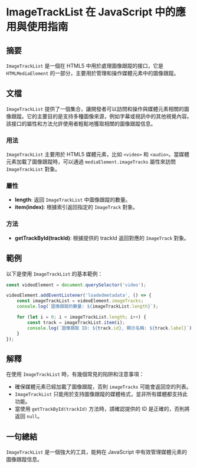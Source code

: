 <!--
Meta Description: # ImageTrackList 在 JavaScript 中的應用與使用指南 ## 摘要 `ImageTrackList` 是一個在 HTML5 中用於處理圖像跟蹤的接口，它是 `HTMLMediaElement` 的一部分，主要用於管理和操作媒體元素中的圖像跟蹤。 ## 文檔 `ImageTra...
Meta Keywords: imagetracklist, javascript, imagetracks, length, trackid
-->

# ImageTrackList 在 JavaScript 中的應用與使用指南

## 摘要
`ImageTrackList` 是一個在 HTML5 中用於處理圖像跟蹤的接口，它是 `HTMLMediaElement` 的一部分，主要用於管理和操作媒體元素中的圖像跟蹤。

## 文檔
`ImageTrackList` 提供了一個集合，讓開發者可以訪問和操作與媒體元素相關的圖像跟蹤。它的主要目的是支持多種圖像來源，例如字幕或視訊中的其他視覺內容。該接口的屬性和方法允許使用者輕鬆地獲取相關的圖像跟蹤信息。

### 用法
`ImageTrackList` 主要用於 HTML5 媒體元素，比如 `<video>` 和 `<audio>`。當媒體元素加載了圖像跟蹤時，可以通過 `mediaElement.imageTracks` 屬性來訪問 `ImageTrackList` 對象。

### 屬性
- **length**: 返回 `ImageTrackList` 中圖像跟蹤的數量。
- **item(index)**: 根據索引返回指定的 `ImageTrack` 對象。

### 方法
- **getTrackById(trackId)**: 根據提供的 trackId 返回對應的 `ImageTrack` 對象。

## 範例
以下是使用 `ImageTrackList` 的基本範例：

```javascript
const videoElement = document.querySelector('video');

videoElement.addEventListener('loadedmetadata', () => {
    const imageTrackList = videoElement.imageTracks;
    console.log(`圖像跟蹤的數量: ${imageTrackList.length}`);

    for (let i = 0; i < imageTrackList.length; i++) {
        const track = imageTrackList.item(i);
        console.log(`圖像跟蹤 ID: ${track.id}, 顯示名稱: ${track.label}`);
    }
});
```

## 解釋
在使用 `ImageTrackList` 時，有幾個常見的陷阱和注意事項：
- 確保媒體元素已經加載了圖像跟蹤，否則 `imageTracks` 可能會返回空的列表。
- `ImageTrackList` 只能用於支持圖像跟蹤的媒體格式，並非所有媒體都支持此功能。
- 當使用 `getTrackById(trackId)` 方法時，請確認提供的 ID 是正確的，否則將返回 `null`。

## 一句總結
`ImageTrackList` 是一個強大的工具，能夠在 JavaScript 中有效管理媒體元素的圖像跟蹤信息。